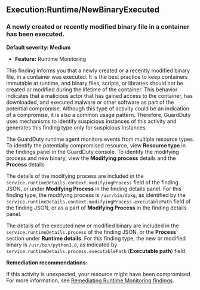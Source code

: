 Execution:Runtime/NewBinaryExecuted
-----------------------------------


### A newly created or recently modified binary file in a container has been executed.


**Default severity: Medium**


 * **Feature:** Runtime Monitoring

This finding informs you that a newly created or a recently modified binary file, in a container was executed. It is the best practice to keep containers immutable at runtime, and binary files, scripts, or libraries should not be created or modified during the lifetime of the container. This behavior indicates that a malicious actor that has gained access to the container, has downloaded, and executed malware or other software as part of the potential compromise. Although this type of activity could be an indication of a compromise, it is also a common usage pattern. Therefore, GuardDuty uses mechanisms to identify suspicious instances of this activity and generates this finding type only for suspicious instances.


The GuardDuty runtime agent monitors events from multiple resource types. To identify the potentially compromised resource, view **Resource type** in the findings panel in the GuardDuty console. To identify the modifying process and new binary, view the **Modifying process** details and the **Process** details


The details of the modifying process are included in the `service.runtimeDetails.context.modifyingProcess` field of the finding JSON, or under **Modifying Process** in the finding details panel. For this finding type, the modifying process is `/usr/bin/dpkg`, as identified by the `service.runtimeDetails.context.modifyingProcess.executablePath` field of the finding JSON, or as a part of **Modifying Process** in the finding details panel.


The details of the executed new or modified binary are included in the `service.runtimeDetails.process` of the finding JSON, or the **Process** section under **Runtime details**. For this finding type, the new or modified binary is `/usr/bin/python3.8`, as indicated by `service.runtimeDetails.process.executablePath` (**Executable path**) field.


**Remediation recommendations:**


If this activity is unexpected, your resource might have been compromised. For more information, see [Remediating Runtime Monitoring findings](https://docs.aws.amazon.com/guardduty/latest/ug/guardduty-remediate-runtime-monitoring.html).

